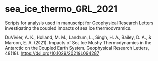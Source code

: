 # sea_ice_thermo_GRL_2021

Scripts for analysis used in manuscript for Geophysical Research Letters investigating the coupled impacts of sea ice thermodynamics.

DuVivier, A. K., Holland, M. M., Landrum, L., Singh, H. A., Bailey, D. A., & Maroon, E. A. (2021). Impacts of Sea Ice Mushy Thermodynamics in the Antarctic on the Coupled Earth System. Geophysical Research Letters, 48(18). https://doi.org/10.1029/2021GL094287
